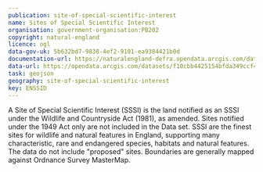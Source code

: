 ```yaml
---
publication: site-of-special-scientific-interest
name: Sites of Special Scientific Interest
organisation: government-organisation:PB202
copyright: natural-england
licence: ogl
data-gov-uk: 5b632bd7-9838-4ef2-9101-ea9384421b0d
documentation-url: https://naturalengland-defra.opendata.arcgis.com/datasets/sites-of-special-scientific-interest-england
data-url: https://opendata.arcgis.com/datasets/f10cbb4425154bfda349ccf493487a80_0.geojson
task: geojson
geography: site-of-special-scientific-interest
key: ENSSID
---
```


A Site of Special Scientific Interest (SSSI) is the land notified as an SSSI under the Wildlife and Countryside Act (1981), as amended. Sites notified under the 1949 Act only are not included in the Data set. SSSI are the finest sites for wildlife and natural features in England, supporting many characteristic, rare and endangered species, habitats and natural features. The data do not include "proposed" sites. Boundaries are generally mapped against Ordnance Survey MasterMap.  
